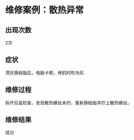 # 维修案例：散热异常

## 出现次数

2次

## 症状

清灰换硅脂后，电脑卡顿，烤机时吹冷风

## 维修过程

拆开后盖检查，发现散热螺丝未拧。重新换硅脂并拧上散热螺丝。

## 维修结果

成功